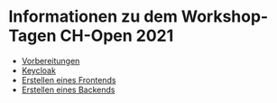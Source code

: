 # Informationen zu dem Workshop-Tagen CH-Open 2021

* [Vorbereitungen](docs/vorbereitungen.md)
* [Keycloak](docs/keycloak.md)
* [Erstellen eines Frontends](docs/frontend.md)
* [Erstellen eines Backends](docs/backend.md)
